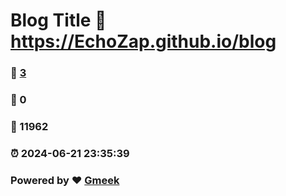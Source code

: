 # Blog Title :link: https://EchoZap.github.io/blog 
### :page_facing_up: [3](https://EchoZap.github.io/blog/tag.html) 
### :speech_balloon: 0 
### :hibiscus: 11962 
### :alarm_clock: 2024-06-21 23:35:39 
### Powered by :heart: [Gmeek](https://github.com/Meekdai/Gmeek)
